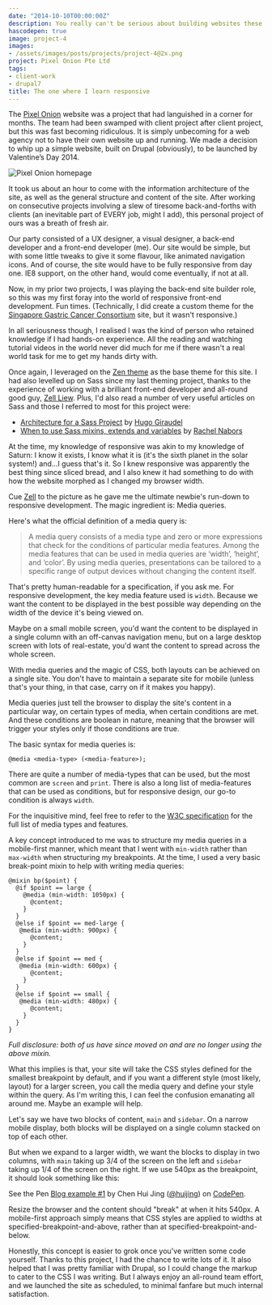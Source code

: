 ```yaml
---
date: "2014-10-10T00:00:00Z"
description: You really can't be serious about building websites these days they're not optimised for mobile so it was high time I grok-ed the key concepts of responsive design.
hascodepen: true
image: project-4
images: 
- /assets/images/posts/projects/project-4@2x.png
project: Pixel Onion Pte Ltd
tags:
- client-work
- drupal7
title: The one where I learn responsive
---
```

The [Pixel Onion](http://pixelonion.com/) website was a project that had languished in a corner for months. The team had been swamped with client project after client project, but this was fast becoming ridiculous. It is simply unbecoming for a web agency not to have their own website up and running. We made a decision to whip up a simple website, built on Drupal (obviously), to be launched by Valentine’s Day 2014.

![Pixel Onion homepage](/assets/images/posts/pixel-onion.jpg)

It took us about an hour to come with the information architecture of the site, as well as the general structure and content of the site. After working on consecutive projects involving a slew of tiresome back-and-forths with clients (an inevitable part of EVERY job, might I add), this personal project of ours was a breath of fresh air. 

Our party consisted of a UX designer, a visual designer, a back-end developer and a front-end developer (me). Our site would be simple, but with some little tweaks to give it some flavour, like animated navigation icons. And of course, the site would have to be fully responsive from day one. IE8 support, on the other hand, would come eventually, if not at all.

Now, in my prior two projects, I was playing the back-end site builder role, so this was my first foray into the world of responsive front-end development. Fun times. (Technically, I did create a custom theme for the [Singapore Gastric Cancer Consortium](http://www.sgcc.sg) site, but it wasn't responsive.)

In all seriousness though, I realised I was the kind of person who retained knowledge if I had hands-on experience. All the reading and watching tutorial videos in the world never did much for me if there wasn't a real world task for me to get my hands dirty with.

Once again, I leveraged on the [Zen theme](https://www.drupal.org/project/zen) as the base theme for this site. I had also levelled up on Sass since my last theming project, thanks to the experience of working with a brilliant front-end developer and all-round good guy, [Zell Liew](http://zell-weekeat.com/). Plus, I'd also read a number of very useful articles on Sass and those I referred to most for this project were:

- [Architecture for a Sass Project](http://www.sitepoint.com/architecture-sass-project/) by [Hugo Giraudel](http://hugogiraudel.com/)
- [When to use Sass mixins, extends and variables](https://coderwall.com/p/7p7w2a) by [Rachel Nabors](http://rachelnabors.com/)

At the time, my knowledge of responsive was akin to my knowledge of Saturn: I know it exists, I know what it is (it's the sixth planet in the solar system!) and...I guess that's it. So I knew responsive was apparently the best thing since sliced bread, and I also knew it had something to do with how the website morphed as I changed my browser width.

Cue [Zell](https://twitter.com/zellwk) to the picture as he gave me the ultimate newbie's run-down to responsive development. The magic ingredient is: Media queries.

Here's what the official definition of a media query is:

> A media query consists of a media type and zero or more expressions that check for the conditions of particular media features. Among the media features that can be used in media queries are ‘width’, ‘height’, and ‘color’. By using media queries, presentations can be tailored to a specific range of output devices without changing the content itself.

That's pretty human-readable for a specification, if you ask me. For responsive development, the key media feature used is `width`. Because we want the content to be displayed in the best possible way depending on the width of the device it's being viewed on.

Maybe on a small mobile screen, you'd want the content to be displayed in a single column with an off-canvas navigation menu, but on a large desktop screen with lots of real-estate, you'd want the content to spread across the whole screen.

With media queries and the magic of CSS, both layouts can be achieved on a single site. You don't have to maintain a separate site for mobile (unless that's your thing, in that case, carry on if it makes you happy).

Media queries just tell the browser to display the site's content in a particular way, on certain types of media, when certain conditions are met. And these conditions are boolean in nature, meaning that the browser will trigger your styles only if those conditions are true.

The basic syntax for media queries is:

<pre><code class="language-css">@media &lt;media-type&gt; (&lt;media-feature&gt;);</code></pre>

There are quite a number of media-types that can be used, but the most common are `screen` and `print`. There is also a long list of media-features that can be used as conditions, but for responsive design, our go-to condition is always `width`.

For the inquisitive mind, feel free to refer to the [W3C specification](http://www.w3.org/TR/css3-mediaqueries/) for the full list of media types and features. 

A key concept introduced to me was to structure my media queries in a mobile-first manner, which meant that I went with `min-width` rather than `max-width` when structuring my breakpoints. At the time, I used a very basic break-point mixin to help with writing media queries:

<pre><code class="language-css">@mixin bp($point) {
  @if $point == large {
    @media (min-width: 1050px) {
      @content;
    }
  }
  @else if $point == med-large {
   @media (min-width: 900px) {
      @content;
    }
  }
  @else if $point == med {
   @media (min-width: 600px) {
      @content;
    }
  }
  @else if $point == small {
   @media (min-width: 480px) {
      @content;
    }
  }
}</code></pre>

*Full disclosure: both of us have since moved on and are no longer using the above mixin.*

What this implies is that, your site will take the CSS styles defined for the smallest breakpoint by default, and if you want a different style (most likely, layout) for a larger screen, you call the media query and define your style within the query. As I'm writing this, I can feel the confusion emanating all around me. Maybe an example will help.

Let's say we have two blocks of content, `main` and `sidebar`. On a narrow mobile display, both blocks will be displayed on a single column stacked on top of each other.

But when we expand to a larger width, we want the blocks to display in two columns, with `main` taking up 3/4 of the screen on the left and `sidebar` taking up 1/4 of the screen on the right. If we use 540px as the breakpoint, it should look something like this:

<p data-height="268" data-theme-id="9162" data-slug-hash="ivzgm" data-default-tab="result" data-user="huijing" class='codepen'>See the Pen <a href='http://codepen.io/huijing/pen/ivzgm/'>Blog example #1</a> by Chen Hui Jing (<a href='http://codepen.io/huijing'>@huijing</a>) on <a href='http://codepen.io'>CodePen</a>.</p>

Resize the browser and the content should "break" at when it hits 540px. A mobile-first approach simply means that CSS styles are applied to widths at specified-breakpoint-and-above, rather than at specified-breakpoint-and-below.

Honestly, this concept is easier to grok once you've written some code yourself. Thanks to this project, I had the chance to write lots of it. It also helped that I was pretty familiar with Drupal, so I could change the markup to cater to the CSS I was writing. But I always enjoy an all-round team effort, and we launched the site as scheduled, to minimal fanfare but much internal satisfaction.
